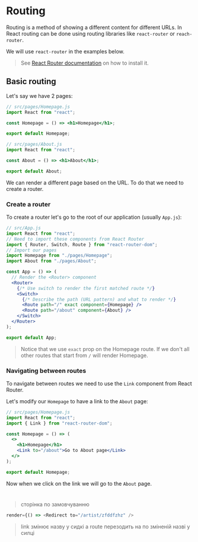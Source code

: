 # Routing

Routing is a method of showing a different content for different URLs. In React routing can be done using routing libraries like `react-router` or `reach-router`.

We will use `react-router` in the examples below.

> See [React Router documentation](https://reacttraining.com/react-router/web/guides/quick-start) on how to install it.

## Basic routing

Let's say we have 2 pages:

```jsx
// src/pages/Homepage.js
import React from "react";

const Homepage = () => <h1>Homepage</h1>;

export default Homepage;
```

```jsx
// src/pages/About.js
import React from "react";

const About = () => <h1>About</h1>;

export default About;
```

We can render a different page based on the URL. To do that we need to create a router.

### Create a router

To create a router let's go to the root of our application (usually `App.js`):

```jsx
// src/App.js
import React from "react";
// Need to import these components from React Router
import { Router, Switch, Route } from "react-router-dom";
// Import our pages
import Homepage from "./pages/Homepage";
import About from "./pages/About";

const App = () => (
  // Render the <Router> component
  <Router>
    {/* Use switch to render the first matched route */}
    <Switch>
      {/* Describe the path (URL pattern) and what to render */}
      <Route path="/" exact component={Homepage} />
      <Route path="/about" component={About} />
    </Switch>
  </Router>
);

export default App;
```

> Notice that we use `exact` prop on the Homepage route. If we don't all other routes that start from `/` will render Homepage.

### Navigating between routes

To navigate between routes we need to use the `Link` component from React Router.

Let's modify our `Homepage` to have a link to the `About` page:

```jsx
// src/pages/Homepage.js
import React from "react";
import { Link } from "react-router-dom";

const Homepage = () => (
  <>
    <h1>Homepage</h1>
    <Link to="/about">Go to About page</Link>
  </>
);

export default Homepage;
```

Now when we click on the link we will go to the `About` page.

#

> сторінка по замовчуванню

```js
render={() => <Redirect to="/artist/zfddfzhz" />
```

> link змінює назву у сидкі а route перезодить на по зміненій назві у силці
